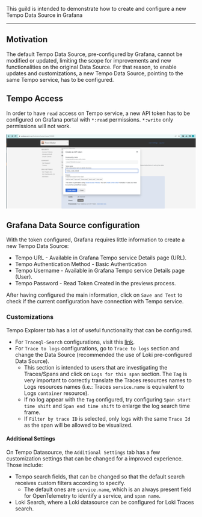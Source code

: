 This guild is intended to demonstrate how to create and configure a new Tempo Data Source in Grafana

---

## Motivation

The default Tempo Data Source, pre-configured by Grafana, cannot be modified or updated, limiting the scope for improvements and new functionalities on the original Data Source. For that reason, to enable updates and customizations, a new Tempo Data Source, pointing to the same Tempo service, has to be configured. 

## Tempo Access

In order to have `read` access on Tempo service, a new API token has to be configured on Grafana portal with `*:read` permissions. `*:write` only permissions will not work.

![tempo read token creationg](images/tempo_read_config.png)

## Grafana Data Source configuration

With the token configured, Grafana requires little information to create a new Tempo Data Source:
- Tempo URL - Available in Grafana Tempo service Details page (URL).
- Tempo Authentication Method - Basic Authentication
- Tempo Username -  Available in Grafana Tempo service Details page (User).
- Tempo Password - Read Token Created in the previews process.

After having configured the main information, click on `Save and Test` to check if the current configuration have connection with Tempo service.

### Customizations

Tempo Explorer tab has a lot of useful functionality that can be configured. 
- For `Traceql-Search` configurations, visit this [link](https://grafana.com/docs/grafana-cloud/send-data/traces/traces-query-editor/traceql-search/).
- For `Trace to logs` configurations, go to `Trace to logs` section and change the Data Source (recommended the use of Loki pre-configured Data Source).
	- This section is intended to users that are investigating the Traces/Spans and click on `Logs for this span` section. The `Tag` is very important to correctly translate the Traces resources names to Logs resources names (i.e.: Traces `service.name` is equivalent to Logs `container` resource).
	- If no log appear with the `Tag` configured, try configuring `Span start time shift` and `Span end time shift` to enlarge the log search time frame. 
	- If `Filter by trace ID` is selected, only logs with the same `Trace Id` as the span will be allowed to be visualized.

#### Additional Settings

On Tempo Datasource, the `Additional Settings` tab has a few customization settings that can be changed for a improved experience. Those include:
- Tempo search fields, that can be changed so that the default search receives custom filters according to specify. 
  - The default ones are `service.name`, which is an always present field for OpenTelemetry to identify a service, and `span name`. 
- Loki Search, where a Loki datasource can be configured for Loki Traces search.

